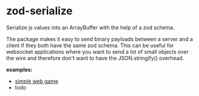 # zod-serialize

Serialize js values into an ArrayBuffer with the help of a zod schema.

The package makes it easy to send binary payloads between a server and a client if they both have the same zod schema.
This can be useful for websocket applications where you want to send a lot of small objects over the wire and therefore don't want to have the JSON.stringify() overhead.


**examples:**
- [simple web game](examples/simple-web-game)
- todo
